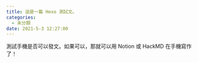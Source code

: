 ```yaml
---
title: 這是一篇 Hexo 測試文。
categories:
  - 未分類
date: 2021-5-3 12:27:00
---
```


測試手機是否可以發文。如果可以，那就可以用 Notion 或
HackMD 在手機寫作了！
